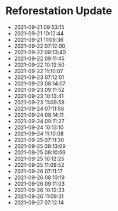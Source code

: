 # Reforestation Update
- 2021-09-21 09:53:15
- 2021-09-21 10:12:44
- 2021-09-21 11:09:36
- 2021-09-22 07:12:00
- 2021-09-22 08:13:40
- 2021-09-22 09:11:45
- 2021-09-22 10:12:50
- 2021-09-22 11:10:07
- 2021-09-23 07:12:01
- 2021-09-23 08:14:07
- 2021-09-23 09:11:52
- 2021-09-23 10:13:41
- 2021-09-23 11:09:58
- 2021-09-24 07:11:50
- 2021-09-24 08:14:11
- 2021-09-24 09:11:27
- 2021-09-24 10:13:10
- 2021-09-24 11:10:08
- 2021-09-25 07:11:30
- 2021-09-25 08:13:09
- 2021-09-25 09:10:59
- 2021-09-25 10:12:25
- 2021-09-25 11:09:52
- 2021-09-26 07:11:17
- 2021-09-26 08:13:19
- 2021-09-26 09:11:03
- 2021-09-26 10:12:33
- 2021-09-26 11:09:31
- 2021-09-27 07:12:14
